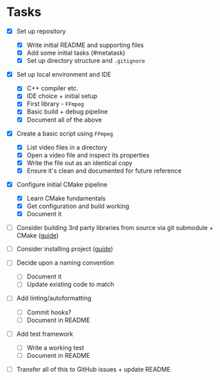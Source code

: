 # Tasks

* [x] Set up repository
  * [x] Write initial README and supporting files
  * [x] Add some initial tasks (#metatask)
  * [x] Set up directory structure and `.gitignore`

* [x] Set up local environment and IDE
  * [x] C++ compiler etc.
  * [x] IDE choice + initial setup
  * [x] First library - `FFmpeg`
  * [x] Basic build + debug pipeline
  * [x] Document all of the above

* [x] Create a basic script using `FFmpeg`
  * [x] List video files in a directory
  * [x] Open a video file and inspect its properties
  * [x] Write the file out as an identical copy
  * [x] Ensure it's clean and documented for future reference

* [x] Configure initial CMake pipeline
  * [x] Learn CMake fundamentals
  * [x] Get configuration and build working
  * [x] Document it

* [ ] Consider building 3rd party libraries from source via git submodule + CMake ([guide](https://www.youtube.com/watch?v=ED-WUk440qc&list=PLalVdRk2RC6o5GHu618ARWh0VO0bFlif4&index=3))
* [ ] Consider installing project ([guide](https://www.youtube.com/watch?v=x7l31sbQDGk&list=PLalVdRk2RC6o5GHu618ARWh0VO0bFlif4&index=6))

* [ ] Decide upon a naming convention
  * [ ] Document it
  * [ ] Update existing code to match

* [ ] Add linting/autoformatting
  * [ ] Commit hooks?
  * [ ] Document in README

* [ ] Add test framework
  * [ ] Write a working test
  * [ ] Document in README

* [ ] Transfer all of this to GitHub issues + update README
